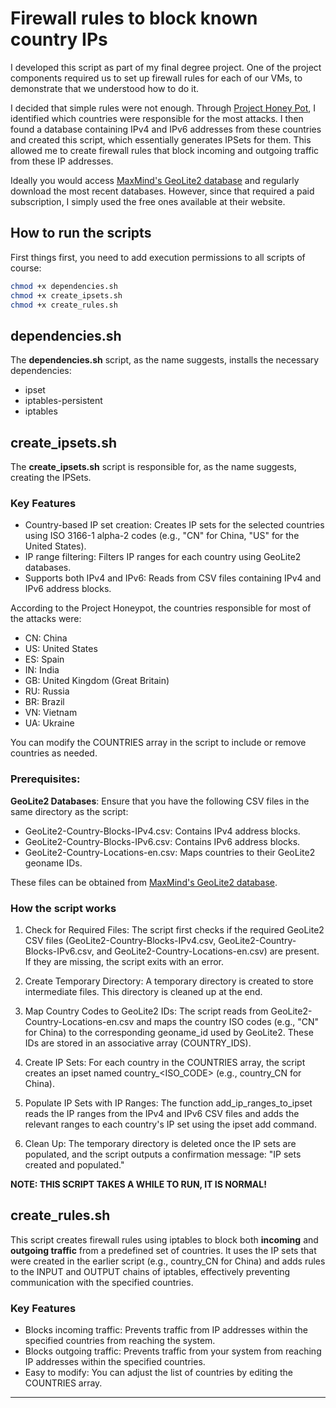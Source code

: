 
# Firewall rules to block known country IPs

I developed this script as part of my final degree project. One of the project components required us to set up firewall rules for each of our VMs, to demonstrate that we understood how to do it. 

I decided that simple rules were not enough. Through [Project Honey Pot](https://www.projecthoneypot.org), I identified which countries were responsible for the most attacks. I then found a database containing IPv4 and IPv6 addresses from these countries and created this script, which essentially generates IPSets for them. This allowed me to create firewall rules that block incoming and outgoing traffic from these IP addresses.

Ideally you would access [MaxMind's GeoLite2 database](https://www.maxmind.com/en/geoip-api-web-services?gad_source=1&gclid=Cj0KCQjwsJO4BhDoARIsADDv4vA3BoUMoVjSvqdISqbFYa6AbnOgwnAS2N39l8JGjReF90jN6uhP6tcaAld_EALw_wcB) and regularly download the most recent databases. However, since that required a paid subscription, I simply used the free ones available at their website. 

## How to run the scripts

First things first, you need to add execution permissions to all scripts of course:


```bash
chmod +x dependencies.sh
chmod +x create_ipsets.sh
chmod +x create_rules.sh
```


## dependencies.sh

The **dependencies.sh** script, as the name suggests, installs the necessary dependencies: 

- ipset
- iptables-persistent
- iptables

## create_ipsets.sh

The **create_ipsets.sh** script is responsible for, as the name suggests, creating the IPSets. 

### Key Features
- Country-based IP set creation: Creates IP sets for the selected countries using ISO 3166-1 alpha-2 codes (e.g., "CN" for China, "US" for the United States).
- IP range filtering: Filters IP ranges for each country using GeoLite2 databases.
- Supports both IPv4 and IPv6: Reads from CSV files containing IPv4 and IPv6 address blocks.

According to the Project Honeypot, the countries responsible for most of the attacks were: 

- CN: China
- US: United States
- ES: Spain
- IN: India
- GB: United Kingdom (Great Britain)
- RU: Russia
- BR: Brazil
- VN: Vietnam
- UA: Ukraine

You can modify the COUNTRIES array in the script to include or remove countries as needed.

### Prerequisites:

 **GeoLite2 Databases**: Ensure that you have the following CSV files in the same directory as the script:

- GeoLite2-Country-Blocks-IPv4.csv: Contains IPv4 address blocks.
- GeoLite2-Country-Blocks-IPv6.csv: Contains IPv6 address blocks.
- GeoLite2-Country-Locations-en.csv: Maps countries to their GeoLite2 geoname IDs.

These files can be obtained from [MaxMind's GeoLite2 database](https://www.maxmind.com/en/geoip-api-web-services?gad_source=1&gclid=Cj0KCQjwsJO4BhDoARIsADDv4vA3BoUMoVjSvqdISqbFYa6AbnOgwnAS2N39l8JGjReF90jN6uhP6tcaAld_EALw_wcB).

### How the script works

1. Check for Required Files:
The script first checks if the required GeoLite2 CSV files (GeoLite2-Country-Blocks-IPv4.csv, GeoLite2-Country-Blocks-IPv6.csv, and GeoLite2-Country-Locations-en.csv) are present. If they are missing, the script exits with an error.

2. Create Temporary Directory:
A temporary directory is created to store intermediate files. This directory is cleaned up at the end.

3. Map Country Codes to GeoLite2 IDs:
The script reads from GeoLite2-Country-Locations-en.csv and maps the country ISO codes (e.g., "CN" for China) to the corresponding geoname_id used by GeoLite2. These IDs are stored in an associative array (COUNTRY_IDS).

4. Create IP Sets:
For each country in the COUNTRIES array, the script creates an ipset named country_<ISO_CODE> (e.g., country_CN for China).

5. Populate IP Sets with IP Ranges:
The function add_ip_ranges_to_ipset reads the IP ranges from the IPv4 and IPv6 CSV files and adds the relevant ranges to each country's IP set using the ipset add command.

6. Clean Up:
The temporary directory is deleted once the IP sets are populated, and the script outputs a confirmation message: "IP sets created and populated."

**NOTE: THIS SCRIPT TAKES A WHILE TO RUN, IT IS NORMAL!**

## create_rules.sh

This script creates firewall rules using iptables to block both **incoming** and **outgoing traffic** from a predefined set of countries. It uses the IP sets that were created in the earlier script (e.g., country_CN for China) and adds rules to the INPUT and OUTPUT chains of iptables, effectively preventing communication with the specified countries.

### Key Features

- Blocks incoming traffic: Prevents traffic from IP addresses within the specified countries from reaching the system.
- Blocks outgoing traffic: Prevents traffic from your system from reaching IP addresses within the specified countries.
- Easy to modify: You can adjust the list of countries by editing the COUNTRIES array.


--- 

